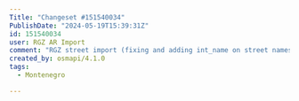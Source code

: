 ```yaml
---
Title: "Changeset #151540034"
PublishDate: "2024-05-19T15:39:31Z"
id: 151540034
user: RGZ AR Import
comment: "RGZ street import (fixing and adding int_name on street names, https://community.openstreetmap.org/t/uvoz-adresnog-registra-pravila-tagovanja-ulica-u-srbiji/106126)"
created_by: osmapi/4.1.0
tags:
  - Montenegro

---
```

